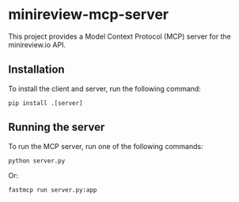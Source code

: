 # minireview-mcp-server

This project provides a Model Context Protocol (MCP) server for the minireview.io API.

## Installation

To install the client and server, run the following command:

```
pip install .[server]
```

## Running the server

To run the MCP server, run one of the following commands:

```
python server.py
```

Or:

```
fastmcp run server.py:app
```
